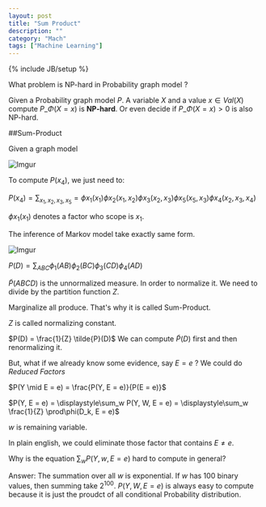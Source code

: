 ```yaml
---
layout: post
title: "Sum Product"
description: ""
category: "Mach"
tags: ["Machine Learning"]
---
```

{% include JB/setup %}

<!--more-->

What problem is NP-hard in Probability graph model ?

Given a Probability graph model $P$. A variable $X$ and a value $x \in Val(X)$ compute $P\_\Phi(X = x)$ is 
**NP-hard**. Or even decide if $P\_\Phi(X = x) > 0$ is also NP-hard.

##Sum-Product

Given a graph model

![Imgur](http://i.imgur.com/9BmZ03n.png)

To compute $P(x_4)$, we just need to:

$P(x_4) = \displaystyle\sum_{x_1,x_2,x_3,x_5} = \phi x_1(x_1) \phi x_2(x_1, x_2) \phi x_3(x_2, x_3) \phi x_5(x_5, x_3) \phi x_4(x_2, x_3, x_4)$

$\phi x_1(x_1)$ denotes a factor who scope is $x_1$.

The inference of Markov model take exactly same form.

![Imgur](http://i.imgur.com/1KwcJDP.png?1)

$P(D) = \displaystyle\sum_{ABC} \phi_1(AB)\phi_2(BC)\phi_3(CD)\phi_4(AD)$

$\tilde{P}(ABCD)$ is the unnormalized measure. In order to normalize it. We need to divide by the partition function $Z$.

Marginalize all produce. That's why it is called Sum-Product.

$Z$ is called normalizing constant.

$P(D) = \frac{1}{Z} \tilde{P}(D)$ We can compute $\tilde{P}(D)$ first and then renormalizing it.

But, what if we already know some evidence, say $E = e$ ? We could do *Reduced Factors*

$P(Y \mid E = e) = \frac{P(Y, E = e)}{P(E = e)}$

$P(Y, E = e) = \displaystyle\sum_w P(Y, W, E = e) = \displaystyle\sum_w \frac{1}{Z} \prod\phi(D_k, E = e)$

$w$ is remaining variable. 

In plain english, we could eliminate those factor that contains $E \neq e$.

Why is the equation $\displaystyle\sum_w P(Y, w, E = e)$ hard to compute in general?

Answer: The summation over all $w$ is exponential. If $w$ has 100 binary values, then summing take $2^{100}$.
$P(Y, W, E = e)$ is always easy to compute because it is just the proudct of all conditional Probability distribution.


